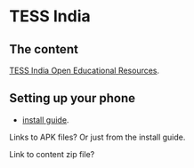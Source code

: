 # TESS India

## The content

[TESS India Open Educational Resources](TESSIndia.html).

## Setting up your phone

* [install guide](install-guide.html).

Links to APK files? Or just from the install guide.

Link to content zip file?
